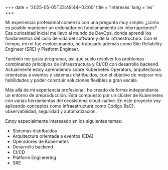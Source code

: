 +++
date = '2025-05-05T23:49:44+02:00'
title = 'Intereses'
lang = 'es'
+++

Mi experiencia profesional comenzó con una pregunta muy simple: ¿cómo es posible mantener un ordenador en funcionamiento sin interrupciones? Esa curiosidad inicial me llevó al mundo de DevOps, donde aprendí los fundamentos del ciclo de vida del
software y de la infraestructura. Con el tiempo, mi rol fue evolucionando, he trabajado además como Site Reliability Engineer (SRE) y Platform Engineer.

También me gusta programar, así que suelo resolver los problemas combinando principios de infraestructura y CI/CD con desarrollo backend. Actualmente estoy aprendiendo sobre Kubernetes Operators, arquitecturas orientadas a eventos y sistemas 
distribuidos, con el objetivo de mejorar mis habilidades y poder construir soluciones flexibles a gran escala.

Más allá de mi experiencia profesional, he creado de forma independiente un entorno de preproducción. Está compuesto por un clúster de Kubernetes con varias herramientas del ecosistema cloud-native. En este proyecto voy aplicando conceptos como 
Infraestructura como Código (IaC), observabilidad, seguridad y automatización.

Estoy especialmente interesado en los siguientes temas:
- Sistemas distribuidos
- Arquitectura orientada a eventos (EDA)
- Operadores de Kubernetes
- Desarrollo backend
- CI/CD
- Platform Engineering
- SRE